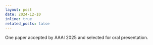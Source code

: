 ```yaml
---
layout: post
date: 2024-12-10
inline: true
related_posts: false
---
```


One paper accepted by AAAI 2025 and selected for oral presentation.